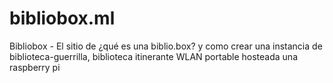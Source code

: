 # bibliobox.ml
Bibliobox - El sitio de ¿qué es una biblio.box? y como crear una instancia de biblioteca-guerrilla, biblioteca itinerante WLAN portable hosteada una raspberry pi
